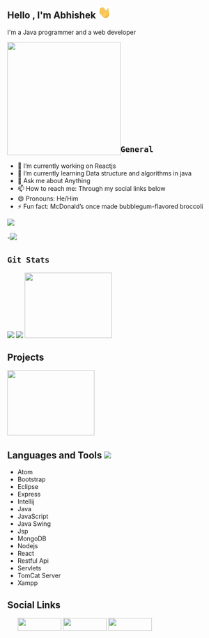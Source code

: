 
        
## Hello , I'm Abhishek <img src="https://raw.githubusercontent.com/ABSphreak/ABSphreak/master/gifs/Hi.gif" width="30px">

I'm a Java programmer and a web developer

<a href="https://github.com/abhishek5324"><img align="left" width="260" height="260" src="https://images.squarespace-cdn.com/content/v1/5a8c4760f6576e0ca2ed2269/1563006549247-VMQMSSB8O9NH9QFBQDA3/ke17ZwdGBToddI8pDm48kPFmSJiiT3ZR7jzdnOafnH9Zw-zPPgdn4jUwVcJE1ZvWEtT5uBSRWt4vQZAgTJucoTqqXjS3CfNDSuuf31e0tVGz4QBWi_2jl3dtL0CNmM6UoUC5ky421S8McKOr9u9nKhur-lC0WofN0YB1wFg-ZW0/js-bitmoji-oh-hi.png"></a>
<br><br><br><br><br><br><br><br><br><br><br><br>
## `General`
- 🔭 I’m currently working on Reactjs
- 🌱 I’m currently learning Data structure and algorithms in java
- 💬 Ask me about Anything
- 📫 How to reach me: Through my social links below
- 😄 Pronouns: He/Him
- ⚡ Fun fact: McDonald’s once made bubblegum-flavored broccoli 

![](https://komarev.com/ghpvc/?username=abhishek5324&color=red)

-<img src="https://media.giphy.com/media/TilmLMmWrRYYHjLfub/giphy.gif">

## `Git Stats`

<img src="https://github-readme-stats-sooty-alpha.vercel.app/api?username=abhishek5324&show_icons=true&theme=dracula">
<img src="https://github-readme-stats-sooty-alpha.vercel.app/api/top-langs?username=abhishek5324&show_icons=true&theme=dracula">
<img src="https://media.giphy.com/media/WtTnAfZn6aVJfBzlN3/giphy.gif" width="200px" height="150px">

## Projects
<a href="https://github.com/abhishek5324?tab=repositories" > <img src="https://media.giphy.com/media/H62Q7V3uquoeIIRRXf/giphy.gif" width="200px" height="150px"></a>


## Languages and Tools <img src="https://camo.githubusercontent.com/40dff491d4e8123af55298ef908faedb66c463e5/68747470733a2f2f6d656469612e67697068792e636f6d2f6d656469612f57556c706c634d704f43456d5447427442572f67697068792e676966" width="39px">
<ul>
    <li>Atom</li>
    <li>Bootstrap</li>
    <li>Eclipse</li>
    <li>Express</li>
    <li>Intellij</li>
    <li>Java</li>
    <li>JavaScript</li>
    <li>Java Swing</li>
    <li>Jsp</li>
    <li>MongoDB</li>
    <li>Nodejs</li>
    <li>React</li>
    <li>Restful Api</li>
    <li>Servlets</li>
    <li>TomCat Server</li>
    <li>Xampp</li>
</ul>

## Social Links

<ul style="list-style:none:>
           
<a href="mailto:abhishek2050.cse18@chitkara.edu.in"> <img src="https://img.shields.io/badge/Gmail-D14836?style=for-the-badge&logo=gmail&logoColor=white" width="100px" height="30px"></a> <a href="https://www.linkedin.com/in/abhishek-bansal-64321a202/"><img src="https://img.shields.io/badge/LinkedIn-0077B5?style=for-the-badge&logo=linkedin&logoColor=white" width="100px" height="30px"></a> <a href="https://github.com/abhishek5324"> <img src="https://img.shields.io/badge/GitHub-100000?style=for-the-badge&logo=github&logoColor=white" width="100px" height="30px"></a>

</ul>






















<!--
**abhishek5324/abhishek5324** is a ✨ _special_ ✨ repository because its `README.md` (this file) appears on your GitHub profile.

Here are some ideas to get you started:

- 🔭 I’m currently working on ...
- 🌱 I’m currently learning ...
- 👯 I’m looking to collaborate on ...
- 🤔 I’m looking for help with ...
- 💬 Ask me about ...
- 📫 How to reach me: ...
- 😄 Pronouns: ...
- ⚡ Fun fact: ...
-->
